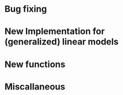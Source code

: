 # Bug fixing

# New Implementation for (generalized) linear models

# New functions

# Miscallaneous
